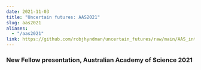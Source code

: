 ```yaml
---
date: 2021-11-03
title: "Uncertain futures: AAS2021"
slug: aas2021
aliases:
  - "/aas2021"
link: https://github.com/robjhyndman/uncertain_futures/raw/main/AAS_intro.pdf
---
```


### New Fellow presentation, Australian Academy of Science 2021

